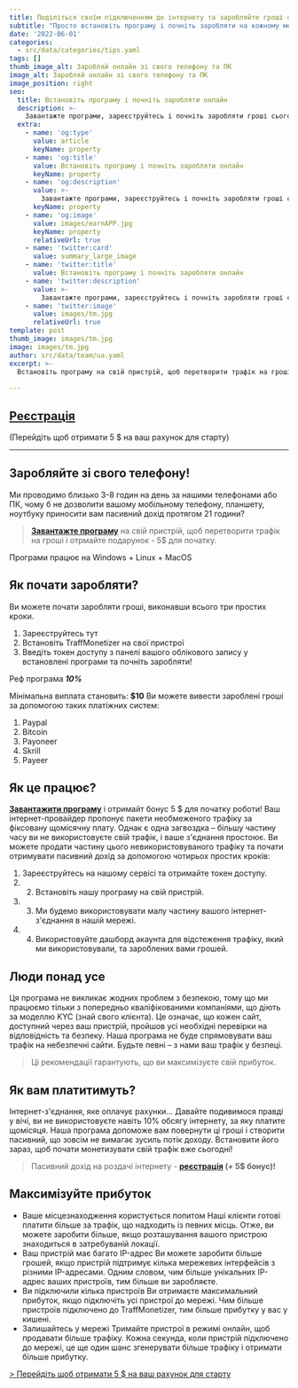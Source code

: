 ```yaml
---
title: Поділіться своїм підключенням до інтернету та заробляйте гроші онлайн.
subtitle: "Просто встановіть програму і почніть заробляти на кожному мегабайті вашого інтернету"
date: '2022-06-01'
categories:
  - src/data/categories/tips.yaml
tags: []
thumb_image_alt: Заробляй онлайн зі свого телефону та ПК
image_alt: Заробляй онлайн зі свого телефону та ПК
image_position: right
seo:
  title: Встановіть програму і почніть заробляти онлайн
  description: >-
    Завантажте програми, зареєструйтесь і почніть заробляти гроші сьогодні.
  extra:
    - name: 'og:type'
      value: article
      keyName: property
    - name: 'og:title'
      value: Встановіть програму і почніть заробляти онлайн
      keyName: property
    - name: 'og:description'
      value: >-
        Завантажте програми, зареєструйтесь і почніть заробляти гроші сьогодні.
      keyName: property
    - name: 'og:image'
      value: images/earnAPP.jpg
      keyName: property
      relativeUrl: true
    - name: 'twitter:card'
      value: summary_large_image
    - name: 'twitter:title'
      value: Встановіть програму і почніть заробляти онлайн
    - name: 'twitter:description'
      value: >-
        Завантажте програми, зареєструйтесь і почніть заробляти гроші сьогодні.
    - name: 'twitter:image'
      value: images/tm.jpg
      relativeUrl: true
template: post
thumb_image: images/tm.jpg
image: images/tm.jpg
author: src/data/team/ua.yaml
excerpt: >-
  Встановіть програму на свій пристрій, щоб перетворити трафік на гроші
  
---
```

## [Реєстрація](https://bit.ly/3MXxP16 "Реєстрація")
(Перейдіть щоб отримати 5 $ на ваш рахунок для старту)

----------

## Заробляйте зі свого телефону! ##

Ми проводимо близько 3-8 годин на день за нашими телефонами або ПК, чому б не дозволити вашому мобільному телефону, планшету, ноутбуку приносити вам пасивний дохід протягом 21 години?

> **[Завантажте програму](https://bit.ly/3MXxP16 "Пасивний дохід на роздачі інтернету")** на свій пристрій, щоб перетворити трафік на гроші і отрмайте подарунок - 5$ для початку.

Програми працює на Windows + Linux + MacOS
 
## Як почати заробляти? ##
Ви можете почати заробляти гроші, виконавши всього три простих кроки.
1. Зареєструйтесь тут
2. Встановіть TraffMonetizer на свої пристрої
3. Введіть токен доступу з панелі вашого облікового запису у встановлені програми та почніть заробляти!

Реф програма ***10%***

Мінімальна виплата становить: **$10**
Ви можете вивести зароблені гроші за допомогою таких платіжних систем:
1. Paypal
2. Bitcoin
3. Payoneer
4. Skrill
5. Payeer

## Як це працює? ##
**[Завантажити програму](https://bit.ly/3MXxP16 "Пасивний дохід на роздачі інтернету")** і отримайт бонус 5 $ для початку роботи!
Ваш інтернет-провайдер пропонує пакети необмеженого трафіку за фіксовану щомісячну плату. Однак є одна загвоздка – більшу частину часу ви не використовуєте свій трафік, і ваше з'єднання простоює.
Ви можете продати частину цього невикористовуваного трафіку та почати отримувати пасивний дохід за допомогою чотирьох простих кроків:
1. Зареєструйтесь на нашому сервісі та отримайте токен доступу.
1. 2. Встановіть нашу програму на свій пристрій.
1. 3. Ми будемо використовувати малу частину вашого інтернет-з'єднання в нашій мережі.
1. 4. Використовуйте дашборд акаунта для відстеження трафіку, який ми використовували, та зароблених вами грошей.

## Люди понад усе ##
Ця програма не викликає жодних проблем з безпекою, тому що ми працюємо тільки з попередньо кваліфікованими компаніями, що діють за моделлю KYC (знай свого клієнта). Це означає, що кожен сайт, доступний через ваш пристрій, пройшов усі необхідні перевірки на відповідність та безпеку. Наша програма не буде спрямовувати ваш трафік на небезпечні сайти.
Будьте певні – з нами ваш трафік у безпеці.

> Ці рекомендації гарантують, що ви максимізуєте свій прибуток.

## Як вам платитимуть? ##
Інтернет-з'єднання, яке оплачує рахунки...
Давайте подивимося правді у вічі, ви не використовуєте навіть 10% обсягу інтернету, за яку платите щомісяця. Наша програма допоможе вам повернути ці гроші і створити пасивний, що зовсім не вимагає зусиль потік доходу. Встановити його зараз, щоб почати монетизувати свій трафік вже сьогодні!
> Пасивний дохід на роздачі інтернету -  **[реєстрація](https://bit.ly/3MXxP16 "почати заробляти") (+ 5$ бонус)!**

## Максимізуйте прибуток ##
- Ваше місцезнаходження користується попитом
Наші клієнти готові платити більше за трафік, що надходить із певних місць. Отже, ви можете заробити більше, якщо розташування вашого пристрою знаходиться в затребуваній локації.	
- Ваш пристрій має багато IP-адрес
Ви можете заробити більше грошей, якщо пристрій підтримує кілька мережевих інтерфейсів з різними IP-адресами. Одним словом, чим більше унікальних IP-адрес ваших пристроїв, тим більше ви заробляєте.
- Ви підключили кілька пристроїв
Ви отримаєте максимальний прибуток, якщо підключіть усі пристрої до мережі. Чим більше пристроїв підключено до TraffMonetizer, тим більше прибутку у вас у кишені.
- Залишайтесь у мережі
Тримайте пристрої в режимі онлайн, щоб продавати більше трафіку. Кожна секунда, коли пристрій підключено до мережі, це ще один шанс згенерувати більше трафіку і отримати більше прибутку.

[> Перейдіть щоб отримати 5 $ на ваш рахунок для старту](https://bit.ly/3MXxP16 "отримати 5 $ на рахунок")